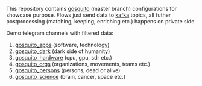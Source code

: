 This repository contains [gosquito](https://github.com/livelace/gosquito) (master branch) configurations for showcase purpose.
Flows just send data to [kafka](https://kafka.apache.org/intro) topics, all futher postprocessing (matching, keeping, enriching etc.) happens on private side.

Demo telegram channels with filtered data:

1. [gosquito_apps](https://t.me/gosquito_apps) (software, technology)
2. [gosquito_dark](https://t.me/gosquito_dark) (dark side of humanity)
3. [gosquito_hardware](https://t.me/gosquito_hardware) (cpu, gpu, sdr etc.)
4. [gosquito_orgs](https://t.me/gosquito_orgs) (organizations, movements, teams etc.) 
5. [gosquito_persons](https://t.me/gosquito_persons) (persons, dead or alive) 
6. [gosquito_science](https://t.me/gosquito_science) (brain, cancer, space etc.)
